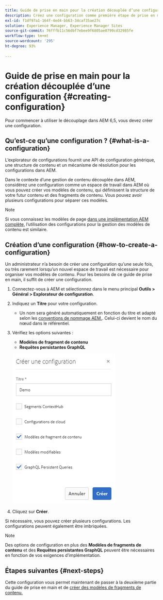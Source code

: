 ```yaml
---
title: Guide de prise en main pour la création découplée d’une configuration
description: Créez une configuration comme première étape de prise en main d’AEM 6.5 en mode découplé.
exl-id: f1df97a1-164f-4ed4-bb63-34caf35ae27c
solution: Experience Manager, Experience Manager Sites
source-git-commit: 76fffb11c56dbf7ebee9f6805ae0799cd32985fe
workflow-type: tm+mt
source-wordcount: '295'
ht-degree: 93%

---
```


# Guide de prise en main pour la création découplée d’une configuration {#creating-configuration}

Pour commencer à utiliser le découplage dans AEM 6,5, vous devez créer une configuration.

## Qu’est-ce qu’une configuration ?  {#what-is-a-configuration}

L’explorateur de configurations fournit une API de configuration générique, une structure de contenu et un mécanisme de résolution pour les configurations dans AEM.

Dans le contexte d’une gestion de contenu découplée dans AEM, considérez une configuration comme un espace de travail dans AEM où vous pouvez créer vos modèles de contenu, qui définissent la structure de votre futur contenu et des fragments de contenu. Vous pouvez avoir plusieurs configurations pour séparer ces modèles.

>[!NOTE]
>
>Si vous connaissez les modèles de page [dans une implémentation AEM complète,](/help/sites-authoring/templates.md) l’utilisation des configurations pour la gestion des modèles de contenu est similaire.

## Création d’une configuration {#how-to-create-a-configuration}

Un administrateur n’a besoin de créer une configuration qu’une seule fois, ou très rarement lorsqu’un nouvel espace de travail est nécessaire pour organiser vos modèles de contenu. Pour les besoins de ce guide de prise en main, il suffit de créer une configuration.

1. Connectez-vous à AEM et sélectionnez dans le menu principal **Outils > Général > Explorateur de configuration**.
1. Indiquez un **Titre** pour votre configuration.
   * Un nom sera généré automatiquement en fonction du titre et adapté selon les [conventions de nommage AEM.](/help/sites-developing/naming-conventions.md). Celui-ci devient le nom du nœud dans le référentiel.
1. Vérifiez les options suivantes :
   * **Modèles de fragment de contenu**
   * **Requêtes persistantes GraphQL**

   ![Création d’une configuration](assets/create-configuration.png)

1. Cliquez sur **Créer**.

Si nécessaire, vous pouvez créer plusieurs configurations. Les configurations peuvent également être imbriquées.

>[!NOTE]
>
>Des options de configuration en plus des **Modèles de fragments de contenu** et des **Requêtes persistantes GraphQL** peuvent être nécessaires en fonction de vos exigences d’implémentation.

## Étapes suivantes {#next-steps}

Cette configuration vous permet maintenant de passer à la deuxième partie du guide de prise en main et de [créer des modèles de fragments de contenu.](create-content-model.md)

<!--
>[!TIP]
>
>For complete details about the Configuration Browser, [see the Configuration Browser documentation.](/help/sites-developing/configurations.md)
-->
